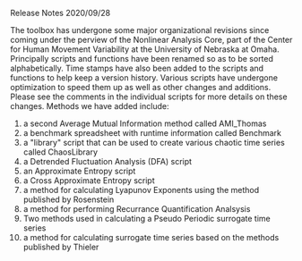 Release Notes 2020/09/28

The toolbox has undergone some major organizational revisions since coming under the perview of the Nonlinear Analysis Core, part of the Center for Human Movement Variability at the University of Nebraska at Omaha. Principally scripts and functions have been renamed so as to be sorted alphabetically. Time stamps have also been added to the scripts and functions to help keep a version history. Various scripts have undergone optimization to speed them up as well as other changes and additions. Please see the comments in the individual scripts for more details on these changes.
Methods we have added include:
1)  a second Average Mutual Information method called AMI_Thomas
2)  a benchmark spreadsheet with runtime information called Benchmark
3)  a "library" script that can be used to create various chaotic time series called ChaosLibrary
4)  a Detrended Fluctuation Analysis (DFA) script
5)  an Approximate Entropy script
6)  a Cross Approximate Entropy script
7)  a method for calculating Lyapunov Exponents using the method published by Rosenstein
8)  a method for performing Recurrance Quantification Analsysis
9)  Two methods used in calculating a Pseudo Periodic surrogate time series
10) a method for calculating surrogate time series based on the methods published by Thieler
